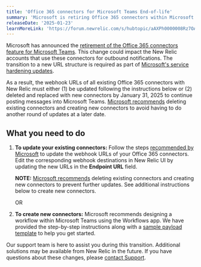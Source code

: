 ```yaml
---
title: 'Office 365 connectors for Microsoft Teams End-of-life'
summary: 'Microsoft is retiring Office 365 connectors within Microsoft Teams '
releaseDate: '2025-01-23'
learnMoreLink: 'https://forum.newrelic.com/s/hubtopic/aAXPh0000008Rz7OAE/upcoming-endoflife-microsoft-teams-connectors-integration'
---
```


Microsoft has announced the [retirement of the Office 365 connectors feature for Microsoft Teams](https://devblogs.microsoft.com/microsoft365dev/retirement-of-office-365-connectors-within-microsoft-teams/). This change could impact the New Relic accounts that use these connectors for outbound notifications. The transition to a new URL structure is required as part of [Microsoft's service hardening updates](https://devblogs.microsoft.com/microsoft365dev/retirement-of-office-365-connectors-within-microsoft-teams/). 

As a result, the webhook URLs of all existing Office 365 connectors with New Relic must either (1) be updated following the instructions below or (2) deleted and replaced with new connectors by January 31, 2025 to continue posting messages into Microsoft Teams. [Microsoft recommends](https://devblogs.microsoft.com/microsoft365dev/retirement-of-office-365-connectors-within-microsoft-teams/) deleting existing connectors and creating new connectors to avoid having to do another round of updates at a later date. 

## What you need to do

1. **To update your existing connectors:** Follow the steps [recommended by Microsoft](https://learn.microsoft.com/en-us/microsoftteams/m365-custom-connectors#update-connectors-url) to update the webhook URLs of your Office 365 connectors. Edit the corresponding webhook destinations in New Relic UI by updating the new URLs in the **Endpoint URL** field.
    
    **NOTE:** [Microsoft recommends](https://devblogs.microsoft.com/microsoft365dev/retirement-of-office-365-connectors-within-microsoft-teams/) deleting existing connectors and creating new connectors to prevent further updates. See additional instructions below to create new connectors.
    
    OR

2. **To create new connectors:** Microsoft recommends designing a workflow within Microsoft Teams using the Workflows app. We have provided the step-by-step instructions along with a [sample payload template](/docs/alerts/get-notified/new-relic-webhook-for-microsoft-teams-workflow/) to help you get started.


Our support team is here to assist you during this transition. Additional solutions may be available from New Relic in the future. If you have questions about these changes, please [contact Support](https://docs.newrelic.com/docs/new-relic-solutions/solve-common-issues/find-help-get-support/).